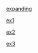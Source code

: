 [expanding](https://huggglee.github.io/Game_Training/phase1/basic_math_physic/rotation_basic/expanding_rotation/index.html)

[ex1](https://huggglee.github.io/Game_Training/phase1/basic_math_physic/rotation_basic/ex1/index.html)

[ex2](https://huggglee.github.io/Game_Training/phase1/basic_math_physic/rotation_basic/ex2/index.html)

[ex3](https://huggglee.github.io/Game_Training/phase1/basic_math_physic/rotation_basic/ex3/index.html)



